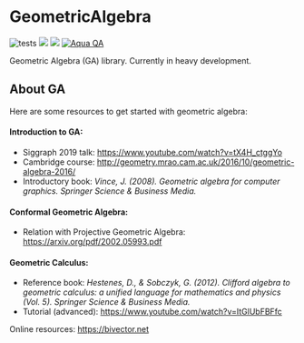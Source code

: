 # GeometricAlgebra

![tests](https://github.com/serenity4/GeometricAlgebra.jl/workflows/Run%20tests/badge.svg)
[![](https://img.shields.io/badge/docs-stable-blue.svg)](https://serenity4.github.io/GeometricAlgebra.jl/stable)
[![](https://img.shields.io/badge/docs-dev-blue.svg)](https://serenity4.github.io/GeometricAlgebra.jl/dev)
[![Aqua QA](https://img.shields.io/badge/Aqua.jl-%F0%9F%8C%A2-aqua.svg)](https://github.com/tkf/Aqua.jl)

Geometric Algebra (GA) library. Currently in heavy development.

## About GA

Here are some resources to get started with geometric algebra:

#### Introduction to GA:
- Siggraph 2019 talk: https://www.youtube.com/watch?v=tX4H_ctggYo
- Cambridge course: http://geometry.mrao.cam.ac.uk/2016/10/geometric-algebra-2016/
- Introductory book: *Vince, J. (2008). Geometric algebra for computer graphics. Springer Science & Business Media.*

#### Conformal Geometric Algebra:
- Relation with Projective Geometric Algebra: https://arxiv.org/pdf/2002.05993.pdf

#### Geometric Calculus:
- Reference book: *Hestenes, D., & Sobczyk, G. (2012). Clifford algebra to geometric calculus: a unified language for mathematics and physics (Vol. 5). Springer Science & Business Media.*
- Tutorial (advanced): https://www.youtube.com/watch?v=ItGlUbFBFfc

Online resources: https://bivector.net
